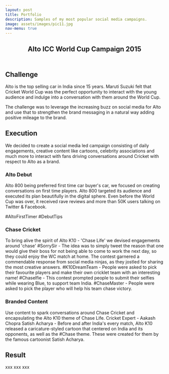 ```yaml
---
layout: post
title: Portfolio
description: Samples of my most popular social media campaigns.
image: assets/images/pic11.jpg
nav-menu: true
---
```

<header>
  <h2>Alto ICC World Cup Campaign 2015</h2>
</header>

<h2>Challenge</h2>
<p>
Alto is the top selling car in India since 15 years. Maruti Suzuki felt that Cricket World Cup was the perfect opportunity to interact with the young audience and indulge into a conversation with them around the World Cup.
</p>
<p>
The challenge was to leverage the increasing buzz on social media for Alto and use that to strengthen the brand messaging in a natural way adding positive mileage to the brand.
</p>

<h2>Execution</h2>
<p>
We decided to create a social media led campaign consisting of daily engagements, creative content like cartoons, celebrity associations and much more to interact with fans driving conversations around Cricket with respect to Alto as a brand.
</p>

<h3>Alto Debut</h3>
<p>
Alto 800 being preferred first time car buyer's car, we focused on creating conversations on first time players. Alto 800 targeted its audience and executed its plan beautifully in the digital sphere. Even before the World Cup was over, it received rave reviews and more than 50K users talking on Twitter & Facebook.
</p>
#AltoFirstTimer #DebutTips

<h3>Chase Cricket</h3>
<p>
To bring alive the spirit of Alto K10 - 'Chase Life' we devised engagements around 'chase'
#SorrySir - The idea was to simply tweet the reason that one would give their boss for not being able to come to work the next day, so they could enjoy the WC match at home. The contest garnered a commendable response from social media ninjas, as they jostled for sharing the most creative answers.
#K10DreamTeam - People were asked to pick their favourite players and make their own cricklet team with an interesting name! #Chaselfie - This contest prompted people to submit their selfies while wearing Blue, to support team India. #ChaseMaster - People were asked to pick the player who will help his team chase victory.
</p>

<h3>Branded Content</h3>
<p>
Use content to spark conversations around Chase Cricket and encapsulating the Alto K10 theme of Chase Life.
Cricket Expert - Aakash Chopra
Satish Acharya - Before and after India's every match, Alto K10 released a caricature-styled cartoon that centered on India and its opponents, as well as the #Chase theme. These were created for them by the famous cartoonist Satish Acharya.
</p>

<h2>Result</h2>
<p>
xxx xxx xxx
</p>
